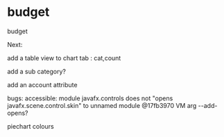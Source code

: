 # budget
budget

Next:

add a table view to chart tab : cat,count




add a sub category?

add an account attribute

bugs:
accessible: module javafx.controls does not "opens javafx.scene.control.skin" to unnamed module @17fb3970
VM arg --add-opens?


piechart colours




